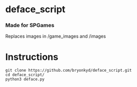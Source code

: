 # deface_script
### Made for SPGames
Replaces images in /game_images and /images 

# Instructions
```
git clone https://github.com/bryonkyd/deface_script.git
cd deface_script/
python3 deface.py
```
